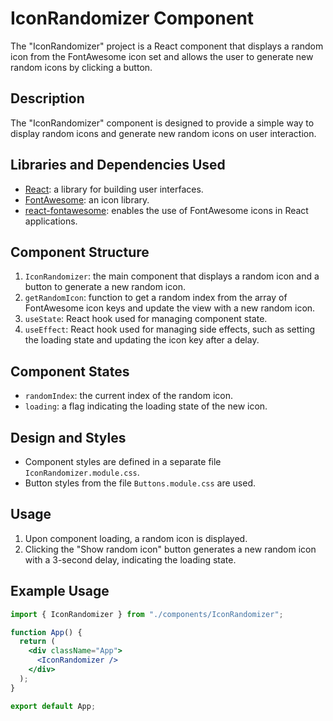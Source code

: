 # IconRandomizer Component

The "IconRandomizer" project is a React component that displays a random icon from the FontAwesome icon set and allows the user to generate new random icons by clicking a button.

## Description

The "IconRandomizer" component is designed to provide a simple way to display random icons and generate new random icons on user interaction.

## Libraries and Dependencies Used

- [React](https://reactjs.org/): a library for building user interfaces.
- [FontAwesome](https://fontawesome.com/): an icon library.
- [react-fontawesome](https://fontawesome.com/how-to-use/on-the-web/using-with/react): enables the use of FontAwesome icons in React applications.

## Component Structure

1. `IconRandomizer`: the main component that displays a random icon and a button to generate a new random icon.
2. `getRandomIcon`: function to get a random index from the array of FontAwesome icon keys and update the view with a new random icon.
3. `useState`: React hook used for managing component state.
4. `useEffect`: React hook used for managing side effects, such as setting the loading state and updating the icon key after a delay.

## Component States

- `randomIndex`: the current index of the random icon.
- `loading`: a flag indicating the loading state of the new icon.

## Design and Styles

- Component styles are defined in a separate file `IconRandomizer.module.css`.
- Button styles from the file `Buttons.module.css` are used.

## Usage

1. Upon component loading, a random icon is displayed.
2. Clicking the "Show random icon" button generates a new random icon with a 3-second delay, indicating the loading state.

## Example Usage

```jsx
import { IconRandomizer } from "./components/IconRandomizer";

function App() {
  return (
    <div className="App">
      <IconRandomizer />
    </div>
  );
}

export default App;
